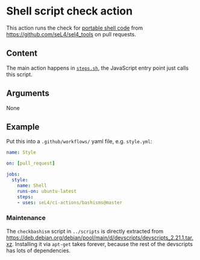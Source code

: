 <!--
  Copyright 2020, Data61, CSIRO (ABN 41 687 119 230)
  SPDX-License-Identifier: CC-BY-SA-4.0
-->

# Shell script check action

This action runs the check for [portable shell code][1] from
<https://github.com/seL4/sel4_tools> on pull requests.

[1]: https://github.com/seL4/seL4_tools/tree/master/misc/is-valid-shell-script

## Content

The main action happens in [`steps.sh`](steps.sh), the JavaScript entry point
just calls this script.

## Arguments

None

## Example

Put this into a `.github/workflows/` yaml file, e.g. `style.yml`:

```yaml
name: Style

on: [pull_request]

jobs:
  style:
    name: Shell
    runs-on: ubuntu-latest
    steps:
    - uses: seL4/ci-actions/bashisms@master
```

### Maintenance

The `checkbashism` script in `../scripts` is directly extracted from
<https://deb.debian.org/debian/pool/main/d/devscripts/devscripts_2.21.1.tar.xz>.
Installing it via `apt-get` takes forever, because the rest of the devscripts
has lots of dependencies.
